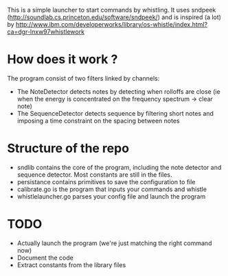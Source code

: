 
This is a simple launcher to start commands by whistling. It uses sndpeek (http://soundlab.cs.princeton.edu/software/sndpeek/)
and is inspired (a lot) by http://www.ibm.com/developerworks/library/os-whistle/index.html?ca=dgr-lnxw97whistlework

# How does it work ?

The program consist of two filters linked by channels:
*	The NoteDetector detects notes by detecting when rolloffs are close (ie when the energy is concentrated on the frequency spectrum -> clear note)
*	The SequenceDetector detects sequence by filtering short notes and imposing a time constraint on the spacing between notes

# Structure of the repo

* sndlib contains the core of the program, including the note detector and sequence detector. Most constants are still in the files.
* persistance contains primitives to save the configuration to file
* calibrate.go is the program that inputs your commands and whistle
* whistlelauncher.go parses your config file and launch the program

# TODO

* Actually launch the program (we're just matching the right command now)
* Document the code
* Extract constants from the library files


